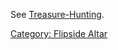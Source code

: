 See [Treasure-Hunting](Treasure-Hunting "wikilink").

[Category: Flipside Altar](Category:_Flipside_Altar "wikilink")
